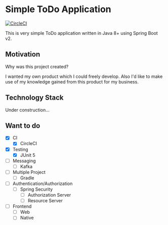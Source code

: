 # Simple ToDo Application
[![CircleCI](https://circleci.com/gh/perforb/simple-todo/tree/master.svg?style=shield&circle-token=972d4b658137dd49daddae29e77b9255f08f1ccc)](https://circleci.com/gh/perforb/simple-todo/tree/master)

This is very simple ToDo application written in Java 8+ using Spring Boot v2.

## Motivation

Why was this project created?

I wanted my own product which I could freely develop.
Also I'd like to make use of my knowledge gained from this product for my business.

## Technology Stack

Under construction...

## Want to do

* [x] CI
    - [x] CircleCI
* [x] Testing
    - [x] JUnit 5
* [ ] Messaging
    - [ ] Kafka
* [ ] Multiple Project
    - [ ] Gradle
* [ ] Authentication/Authorization
    - [ ] Spring Security
        - [ ] Authorization Server
        - [ ] Resource Server
* [ ] Frontend
    - [ ] Web
    - [ ] Native
